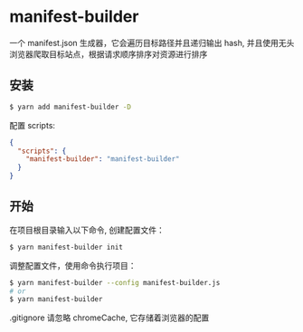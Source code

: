# manifest-builder

一个 manifest.json 生成器，它会遍历目标路径并且递归输出 hash, 并且使用无头浏览器爬取目标站点，根据请求顺序排序对资源进行排序

## 安装

```sh
$ yarn add manifest-builder -D
```

配置 scripts:

```json
{
  "scripts": {
    "manifest-builder": "manifest-builder"
  }
}
```

## 开始

在项目根目录输入以下命令, 创建配置文件：

```sh
$ yarn manifest-builder init
```

调整配置文件，使用命令执行项目：

```sh
$ yarn manifest-builder --config manifest-builder.js
# or
$ yarn manifest-builder
```

.gitignore 请忽略 chromeCache, 它存储着浏览器的配置
